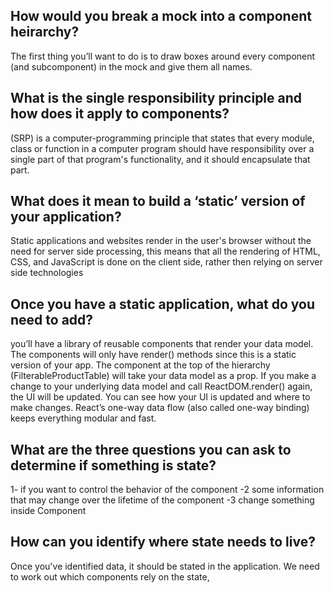 ## How would you break a mock into a component heirarchy?
The first thing you’ll want to do is to draw boxes around every component (and subcomponent) in the mock and give them all names.

## What is the single responsibility principle and how does it apply to components?
(SRP) is a computer-programming principle that states that every module, class or function in a computer program should have responsibility over a single part of that program's functionality, and it should encapsulate that part.

## What does it mean to build a ‘static’ version of your application?
Static applications and websites render in the user's browser without the need for server side processing, this means that all the rendering of HTML, CSS, and JavaScript is done on the client side, rather then relying on server side technologies

## Once you have a static application, what do you need to add?
you’ll have a library of reusable components that render your data model. The components will only have render() methods since this is a static version of your app. The component at the top of the hierarchy (FilterableProductTable) will take your data model as a prop. If you make a change to your underlying data model and call ReactDOM.render() again, the UI will be updated. You can see how your UI is updated and where to make changes. React’s one-way data flow (also called one-way binding) keeps everything modular and fast.

## What are the three questions you can ask to determine if something is state?
1- if you want to control the behavior of the component
-2 some information that may change over the lifetime of the component
-3 change something inside Component
## How can you identify where state needs to live?
Once you've identified data, it should be stated in the application. We need to work out which components rely on the state,
